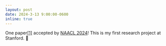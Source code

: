 ```yaml
---
layout: post
date: 2024-3-13 9:00:00-0600
inline: true
---
```


One paper[[1]](https://openreview.net/forum?id=DoSQeeVlUO) accepted by [NAACL 2024](https://2024.naacl.org/)! This is my first research project at Stanford. 📃

